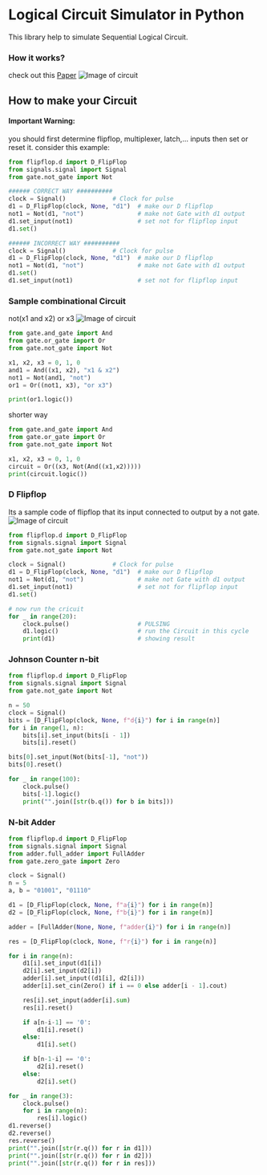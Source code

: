 # Logical Circuit Simulator in Python

This library help to simulate Sequential Logical Circuit. 
### How it works?
check out this [Paper](https://docs.google.com/document/d/1PxQw0eowU9g0zAxsIFedXjEQHsVnnVNxTFzNa7UyNtk/edit?usp=sharing)
![Image of circuit](http://s12.picofile.com/file/8402889692/circuit_work.gif)


## How to make your Circuit
#### Important Warning: 
you should first determine flipflop, multiplexer, latch,... inputs then set or reset it.
consider this example:
```python
from flipflop.d import D_FlipFlop
from signals.signal import Signal
from gate.not_gate import Not

###### CORRECT WAY ##########
clock = Signal()             # Clock for pulse
d1 = D_FlipFlop(clock, None, "d1")  # make our D flipflop
not1 = Not(d1, "not")               # make not Gate with d1 output
d1.set_input(not1)                  # set not for flipflop input
d1.set()

###### INCORRECT WAY ##########
clock = Signal()             # Clock for pulse
d1 = D_FlipFlop(clock, None, "d1")  # make our D flipflop
not1 = Not(d1, "not")               # make not Gate with d1 output
d1.set()
d1.set_input(not1)                  # set not for flipflop input
```

### Sample combinational Circuit
not(x1 and x2) or x3
![Image of circuit](http://s12.picofile.com/file/8402887350/circuit1.png)

```python
from gate.and_gate import And
from gate.or_gate import Or
from gate.not_gate import Not

x1, x2, x3 = 0, 1, 0
and1 = And((x1, x2), "x1 & x2")
not1 = Not(and1, "not")
or1 = Or((not1, x3), "or x3")

print(or1.logic())
```

shorter way
```python
from gate.and_gate import And
from gate.or_gate import Or
from gate.not_gate import Not

x1, x2, x3 = 0, 1, 0
circuit = Or((x3, Not(And((x1,x2)))))
print(circuit.logic())
```
### D Flipflop
Its a sample code of flipflop that its input connected to output by a not gate.
![Image of circuit](http://s12.picofile.com/file/8402887326/circuit2.png)

```python
from flipflop.d import D_FlipFlop
from signals.signal import Signal
from gate.not_gate import Not

clock = Signal()             # Clock for pulse
d1 = D_FlipFlop(clock, None, "d1")  # make our D flipflop
not1 = Not(d1, "not")               # make not Gate with d1 output
d1.set_input(not1)                  # set not for flipflop input
d1.set()

# now run the cricuit
for _ in range(20):
    clock.pulse()                   # PULSING 
    d1.logic()                      # run the Circuit in this cycle
    print(d1)                       # showing result
```

### Johnson Counter n-bit
```python
from flipflop.d import D_FlipFlop
from signals.signal import Signal
from gate.not_gate import Not

n = 50
clock = Signal()
bits = [D_FlipFlop(clock, None, f"d{i}") for i in range(n)]
for i in range(1, n):
    bits[i].set_input(bits[i - 1])
    bits[i].reset()

bits[0].set_input(Not(bits[-1], "not"))
bits[0].reset()

for _ in range(100):
    clock.pulse()
    bits[-1].logic()
    print("".join([str(b.q()) for b in bits]))
```

### N-bit Adder
```python
from flipflop.d import D_FlipFlop
from signals.signal import Signal
from adder.full_adder import FullAdder
from gate.zero_gate import Zero

clock = Signal()
n = 5
a, b = "01001", "01110"

d1 = [D_FlipFlop(clock, None, f"a{i}") for i in range(n)]
d2 = [D_FlipFlop(clock, None, f"b{i}") for i in range(n)]

adder = [FullAdder(None, None, f"adder{i}") for i in range(n)]

res = [D_FlipFlop(clock, None, f"r{i}") for i in range(n)]

for i in range(n):
    d1[i].set_input(d1[i])
    d2[i].set_input(d2[i])
    adder[i].set_input((d1[i], d2[i]))
    adder[i].set_cin(Zero() if i == 0 else adder[i - 1].cout)

    res[i].set_input(adder[i].sum)
    res[i].reset()

    if a[n-i-1] == '0':
        d1[i].reset()
    else:
        d1[i].set()

    if b[n-1-i] == '0':
        d2[i].reset()
    else:
        d2[i].set()

for _ in range(3):
    clock.pulse()
    for i in range(n):
        res[i].logic()
d1.reverse()
d2.reverse()
res.reverse()
print("".join([str(r.q()) for r in d1]))
print("".join([str(r.q()) for r in d2]))
print("".join([str(r.q()) for r in res]))

```

